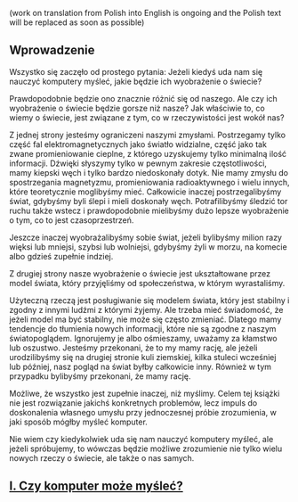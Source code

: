 (work on translation from Polish into English is ongoing and the Polish text will be replaced as soon as possible)

## Wprowadzenie

Wszystko się zaczęło od prostego pytania: Jeżeli kiedyś uda nam się nauczyć komputery myśleć,
jakie będzie ich wyobrażenie o świecie?

Prawdopodobnie będzie ono znacznie różnić się od naszego. Ale czy ich wyobrażenie o świecie będzie gorsze niż nasze? Jak właściwie to, co wiemy o świecie, jest związane z tym, co w rzeczywistości jest wokół nas?

Z jednej strony jesteśmy ograniczeni naszymi zmysłami. Postrzegamy tylko część fal elektromagnetycznych jako światło widzialne, część jako tak zwane promieniowanie cieplne, z którego uzyskujemy tylko minimalną ilość informacji.
Dźwięki słyszymy tylko w pewnym zakresie częstotliwości, mamy kiepski węch i tylko bardzo niedoskonały dotyk.
Nie mamy zmysłu do spostrzegania magnetyzmu, promieniowania radioaktywnego i wielu innych, które teoretycznie moglibyśmy mieć. Całkowicie inaczej postrzegalibyśmy świat, gdybyśmy byli ślepi i mieli doskonały węch.
Potrafilibyśmy śledzić tor ruchu także wstecz i prawdopodobnie mielibyśmy dużo lepsze wyobrażenie o tym,
co to jest czasoprzestrzeń.

Jeszcze inaczej wyobrażalibyśmy sobie świat, jeżeli bylibyśmy milion razy więksi lub mniejsi, szybsi lub wolniejsi,
gdybyśmy żyli w morzu, na komecie albo gdzieś zupełnie indziej.

Z drugiej strony nasze wyobrażenie o świecie jest ukształtowane przez model świata, który przyjęliśmy od społeczeństwa, w którym wyrastaliśmy.

Użyteczną rzeczą jest posługiwanie się modelem świata, który jest stabilny i zgodny z innymi ludźmi z którymi żyjemy.
Ale trzeba mieć świadomość, że jeżeli model ma być stabilny, nie może się często zmieniać.
Dlatego mamy tendencje do tłumienia nowych informacji, które nie są zgodne z naszym światopoglądem.
Ignorujemy je albo ośmieszamy, uważamy za kłamstwo lub oszustwo. Jesteśmy przekonani, że to my mamy rację,
ale jeżeli urodzilibyśmy się na drugiej stronie kuli ziemskiej, kilka stuleci wcześniej lub później,
nasz pogląd na świat byłby całkowicie inny. Również w tym przypadku bylibyśmy przekonani, że mamy rację.

Możliwe, że wszystko jest zupełnie inaczej, niż myślimy. Celem tej książki nie jest rozwiązanie jakichś konkretnych problemów, lecz impuls do doskonalenia własnego umysłu przy jednoczesnej próbie zrozumienia, w jaki sposób mógłby myśleć komputer.

Nie wiem czy kiedykolwiek uda się nam nauczyć komputery myśleć, ale jeżeli spróbujemy, to wówczas będzie możliwe zrozumienie nie tylko wielu nowych rzeczy o świecie, ale także o nas samych.

## [I. Czy komputer może myśleć?](rozdzial1)
